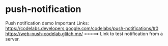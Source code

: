# push-notification
Push notification demo
Important Links:
https://codelabs.developers.google.com/codelabs/push-notifications/#0
https://web-push-codelab.glitch.me/ =====> Link to test notification from a server.
